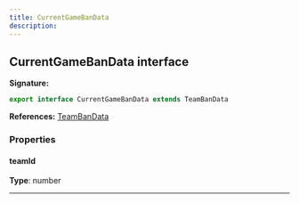 ```yaml
---
title: CurrentGameBanData
description: 
---
```


## CurrentGameBanData interface



**Signature:**

```ts
export interface CurrentGameBanData extends TeamBanData 
```

**References:** [TeamBanData](/shieldbow/api/TeamBanData.md)

### Properties

#### teamId



**Type**: number

---

